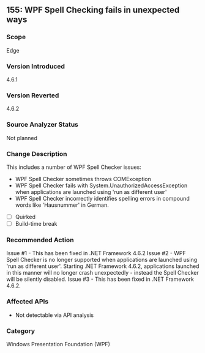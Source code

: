 ## 155: WPF Spell Checking fails in unexpected ways

### Scope
Edge

### Version Introduced
4.6.1

### Version Reverted
4.6.2

### Source Analyzer Status
Not planned

### Change Description

This includes a number of WPF Spell Checker issues:
- WPF Spell Checker sometimes throws COMException 
- WPF Spell Checker fails with System.UnauthorizedAccessException when applications are launched using 'run as different user' 
- WPF Spell Checker incorrectly identifies spelling errors in compound words like 'Hausnummer' in German. 

- [ ] Quirked
- [ ] Build-time break

### Recommended Action

Issue #1 - This has been fixed in .NET Framework 4.6.2
Issue #2 - WPF Spell Checker is no longer supported when applications are launched using 'run as different user'. Starting .NET Framework 4.6.2, applications launched in this manner will no longer crash unexpectedly - instead the Spell Checker will be silently disabled. 
Issue #3 - This has been fixed in .NET Framework 4.6.2. 


### Affected APIs
* Not detectable via API analysis

### Category
Windows Presentation Foundation (WPF)

<!--
    ### Original Bug
    172504
    173922
    180203
-->


